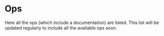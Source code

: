 # Ops

Here all the ops (which include a documentation) are listed. This list will be updated regularly to include all the available ops soon.